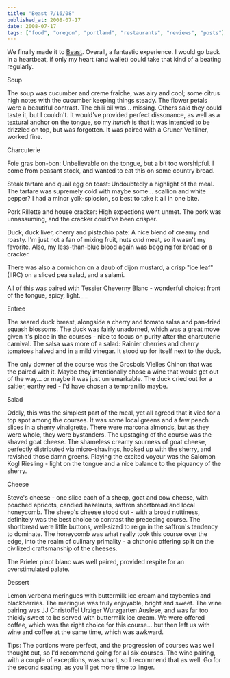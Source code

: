 ```yaml
---
title: "Beast 7/16/08"
published_at: 2008-07-17
date: 2008-07-17
tags: ["food", "oregon", "portland", "restaurants", "reviews", "posts"]
---
```

We finally made it to [Beast](http://www.beastpdx.com/ "Beast"). Overall, a fantastic experience. I would go back in a heartbeat, if only my heart (and wallet) could take that kind of a beating regularly.

Soup

The soup was cucumber and creme fraiche, was airy and cool; some citrus high notes with the cucumber keeping things steady. The flower petals were a beautiful contrast. The chili oil was... missing. Others said they could taste it, but I couldn't. It would've provided perfect dissonance, as well as a textural anchor on the tongue, so my *hunch* is that it was intended to be drizzled on top, but was forgotten. It was paired with a Gruner Veltliner, worked fine.

Charcuterie

Foie gras bon-bon: Unbelievable on the tongue, but a bit too worshipful. I come from peasant stock, and wanted to eat this on some country bread.

Steak tartare and quail egg on toast: Undoubtedly a highlight of the meal. The tartare was supremely cold with maybe some... scallion and white pepper? I had a minor yolk-splosion, so best to take it all in one bite.

Pork Rillette and house cracker: High expections went unmet. The pork was unnassuming, and the cracker could've been crisper.

Duck, duck liver, cherry and pistachio pate: A nice blend of creamy and roasty. I'm just not a fan of mixing fruit, nuts *and* meat, so it wasn't my favorite. Also, my less-than-blue blood again was begging for bread or a cracker.

There was also a cornichon on a daub of dijon mustard, a crisp "ice leaf" (IIRC) on a sliced pea salad, and a salami.

All of this was paired with Tessier Cheverny Blanc - wonderful choice: front of the tongue, spicy, light._ _

Entree

The  seared duck breast, alongside a cherry and tomato salsa and pan-fried squash blossoms. The duck was fairly unadorned, which was a great move given it's place in the courses - nice to focus on purity after the charcuterie carnival. The salsa was more of a salad: Rainier cherries and cherry tomatoes halved and in a mild vinegar. It stood up for itself next to the duck.

The only downer of the course was the Grosbois Vielles Chinon that was the paired with it. Maybe they intentionally chose a wine that would get out of the way... or maybe it was just unremarkable. The duck cried out for a saltier, earthy red - I'd have chosen a tempranillo maybe.

Salad

Oddly, this was the simplest part of the meal, yet all agreed that it vied for a top spot among the courses. It was some local greens and a few peach slices in a sherry vinaigrette. There were marcona almonds, but as they were whole, they were bystanders. The upstaging of the course was the shaved goat cheese. The shameless creamy sourness of goat cheese, perfectly distributed via micro-shavings, hooked up with the sherry, and ravished those damn greens. Playing the excited voyeur was the  Salomon Kogl Riesling - light on the tongue and a nice balance to the piquancy of the sherry.

Cheese

Steve's cheese - one slice each of a sheep, goat and cow cheese, with poached apricots, candied hazelnuts, saffron shortbread and local honeycomb. The sheep's cheese stood out - with a broad nuttiness, definitely was the best choice to contrast the preceding course. The shortbread were little buttons, well-sized to reign in the saffron's tendency to dominate. The honeycomb was what really took this course over the edge, into the realm of culinary primality - a chthonic offering spilt on the civilized craftsmanship of the cheeses.

The Prieler pinot blanc was well paired, provided respite for an overstimulated palate.

Dessert

Lemon verbena meringues with buttermilk ice cream and tayberries and blackberries. The meringue was truly enjoyable, bright and sweet. The wine pairing was JJ Christoffel Urziger Wurzgarten Auslese, and was far too thickly sweet to be served with buttermilk ice cream. We were offered coffee, which was the right choice for this course... but then left us with wine and coffee at the same time, which was awkward.

Tips: The portions were perfect, and the progression of courses was well thought out, so I'd recommend going for all six courses. The wine pairing, with a couple of exceptions, was smart, so I recommend that as well. Go for the second seating, as you'll get more time to linger.